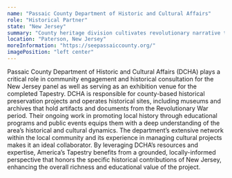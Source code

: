 ```yaml
---
name: "Passaic County Department of Historic and Cultural Affairs"
role: "Historical Partner"
state: "New Jersey"
summary: "County heritage division cultivates revolutionary narrative through exemplary preservation initiatives while fostering vibrant community historical engagement."
location: "Paterson, New Jersey"
moreInformation: "https://seepassaiccounty.org/"
imagePosition: "left center"
---
```


Passaic County Department of Historic and Cultural Affairs (DCHA) plays
a critical role in community engagement and historical consultation for
the New Jersey panel as well as serving as an exhibition venue for the
completed Tapestry. DCHA is responsible for county-based historical
preservation projects and operates historical sites, including museums
and archives that hold artifacts and documents from the Revolutionary
War period. Their ongoing work in promoting local history through
educational programs and public events equips them with a deep
understanding of the area’s historical and cultural dynamics. The
department’s extensive network within the local community and its
experience in managing cultural projects makes it an ideal
collaborator. By leveraging DCHA’s resources and expertise, America’s
Tapestry benefits from a grounded, locally-informed perspective that
honors the specific historical contributions of New Jersey, enhancing
the overall richness and educational value of the project.
